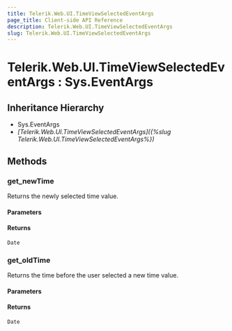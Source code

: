 ```yaml
---
title: Telerik.Web.UI.TimeViewSelectedEventArgs
page_title: Client-side API Reference
description: Telerik.Web.UI.TimeViewSelectedEventArgs
slug: Telerik.Web.UI.TimeViewSelectedEventArgs
---
```


# Telerik.Web.UI.TimeViewSelectedEventArgs : Sys.EventArgs 

## Inheritance Hierarchy

* Sys.EventArgs
* *[Telerik.Web.UI.TimeViewSelectedEventArgs]({%slug Telerik.Web.UI.TimeViewSelectedEventArgs%})*

## Methods

###  get_newTime

Returns the newly selected time value.

#### Parameters

#### Returns

`Date` 

###  get_oldTime

Returns the time before the user selected a new time value.

#### Parameters

#### Returns

`Date` 


